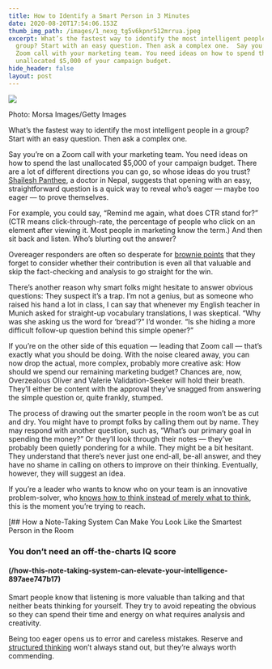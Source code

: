```yaml
---
title: How to Identify a Smart Person in 3 Minutes
date: 2020-08-20T17:54:06.153Z
thumb_img_path: /images/1_nexg_tg5v6kpnr512mrrua.jpeg
excerpt: What’s the fastest way to identify the most intelligent people in a
  group? Start with an easy question. Then ask a complex one.  Say you’re on a
  Zoom call with your marketing team. You need ideas on how to spend the last
  unallocated $5,000 of your campaign budget.
hide_header: false
layout: post
---
```

<!--StartFragment-->

![](/images/1_nexg_tg5v6kpnr512mrrua-1-.jpeg)

Photo: Morsa Images/Getty Images

What’s the fastest way to identify the most intelligent people in a group? Start with an easy question. Then ask a complex one.

Say you’re on a Zoom call with your marketing team. You need ideas on how to spend the last unallocated $5,000 of your campaign budget. There are a lot of different directions you can go, so whose ideas do you trust? [Shailesh Panthee](https://www.quora.com/How-can-I-identify-the-smartest-person-in-the-room/answer/Shailesh-Panthee), a doctor in Nepal, suggests that opening with an easy, straightforward question is a quick way to reveal who’s eager — maybe too eager — to prove themselves.

For example, you could say, “Remind me again, what does CTR stand for?” (CTR means click-through-rate, the percentage of people who click on an element after viewing it. Most people in marketing know the term.) And then sit back and listen. Who’s blurting out the answer?

Overeager responders are often so desperate for [brownie points](https://wahaabsiddique.com/dont-befriend-your-boss-ecab7487b9c0) that they forget to consider whether their contribution is even all that valuable and skip the fact-checking and analysis to go straight for the win.

There’s another reason why smart folks might hesitate to answer obvious questions: They suspect it’s a trap. I’m not a genius, but as someone who raised his hand a lot in class, I can say that whenever my English teacher in Munich asked for straight-up vocabulary translations, I was skeptical. “Why was she asking us the word for ‘bread’?” I’d wonder. “Is she hiding a more difficult follow-up question behind this simple opener?”

If you’re on the other side of this equation — leading that Zoom call — that’s exactly what you should be doing. With the noise cleared away, you can now drop the actual, more complex, probably more creative ask: How should we spend our remaining marketing budget? Chances are, now, Overzealous Oliver and Valerie Validation-Seeker will hold their breath. They’ll either be content with the approval they’ve snagged from answering the simple question or, quite frankly, stumped.

The process of drawing out the smarter people in the room won’t be as cut and dry. You might have to prompt folks by calling them out by name. They may respond with another question, such as, “What’s our primary goal in spending the money?” Or they’ll look through their notes — they’ve probably been quietly pondering for a while. They might be a bit hesitant. They understand that there’s never just one end-all, be-all answer, and they have no shame in calling on others to improve on their thinking. Eventually, however, they will suggest an idea.

If you’re a leader who wants to know who on your team is an innovative problem-solver, who [knows how to think instead of merely what to think](https://wahaabsiddique.com/learn-structured-thinking-in-3-minutes-550a2dc2123c), this is the moment you’re trying to reach.

[## How a Note-Taking System Can Make You Look Like the Smartest Person in the Room

### You don’t need an off-the-charts IQ score

#### (/how-this-note-taking-system-can-elevate-your-intelligence-897aee747b17)

Smart people know that listening is more valuable than talking and that neither beats thinking for yourself. They try to avoid repeating the obvious so they can spend their time and energy on what requires analysis and creativity.

Being too eager opens us to error and careless mistakes. Reserve and [structured thinking](https://wahaabsiddique.com/learn-structured-thinking-in-3-minutes-550a2dc2123c) won’t always stand out, but they’re always worth commending.

<!--EndFragment-->